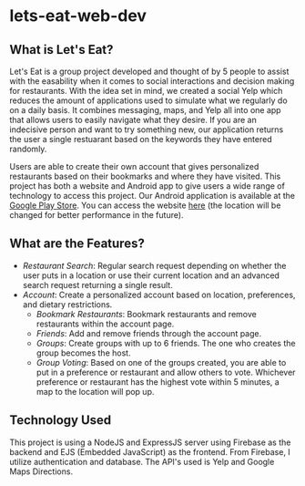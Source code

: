 # lets-eat-web-dev

## What is Let's Eat?
Let's Eat is a group project developed and thought of by 5 people to assist with the easability when it comes to social interactions and decision making for restaurants. With the idea set in mind, we created a social Yelp which reduces the amount of applications used to simulate what we regularly do on a daily basis. It combines messaging, maps, and Yelp all into one app that allows users to easily navigate what they desire. If you are an indecisive person and want to try something new, our application returns the user a single restuarant based on the keywords they have entered randomly.

Users are able to create their own account that gives personalized restaurants based on their bookmarks and where they have visited. This project has both a website and Android app to give users a wide range of technology to access this project. Our Android application is available at the [Google Play Store](https://play.google.com/store/apps/details?id=lets_eat.project&hl=en_US). You can access the website [here](http://192.81.130.63/) (the location will be changed for better performance in the future).

## What are the Features?
* *Restaurant Search*: Regular search request depending on whether the user puts in a location or use their current location and an advanced search request returning a single result.
* *Account*: Create a personalized account based on location, preferences, and dietary restrictions.
  * *Bookmark Restaurants*: Bookmark restaurants and remove restaurants within the account page.
  * *Friends*: Add and remove friends through the account page.
  * *Groups*: Create groups with up to 6 friends. The one who creates the group becomes the host.
  * *Group Voting*: Based on one of the groups created, you are able to put in a preference or restaurant and allow others to vote. Whichever preference or restaurant has the highest vote within 5 minutes, a map to the location will pop up.

## Technology Used
This project is using a NodeJS and ExpressJS server using Firebase as the backend and EJS (Embedded JavaScript) as the frontend. From Firebase, I utilize authentication and database. The API's used is Yelp and Google Maps Directions. 
